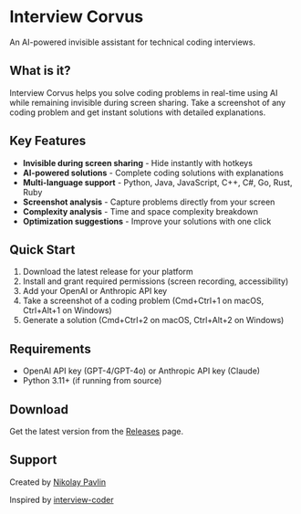 # Interview Corvus

An AI-powered invisible assistant for technical coding interviews.

## What is it?

Interview Corvus helps you solve coding problems in real-time using AI while remaining invisible during screen sharing. Take a screenshot of any coding problem and get instant solutions with detailed explanations.

## Key Features

- **Invisible during screen sharing** - Hide instantly with hotkeys
- **AI-powered solutions** - Complete coding solutions with explanations
- **Multi-language support** - Python, Java, JavaScript, C++, C#, Go, Rust, Ruby
- **Screenshot analysis** - Capture problems directly from your screen
- **Complexity analysis** - Time and space complexity breakdown
- **Optimization suggestions** - Improve your solutions with one click

## Quick Start

1. Download the latest release for your platform
2. Install and grant required permissions (screen recording, accessibility)
3. Add your OpenAI or Anthropic API key
4. Take a screenshot of a coding problem (Cmd+Ctrl+1 on macOS, Ctrl+Alt+1 on Windows)
5. Generate a solution (Cmd+Ctrl+2 on macOS, Ctrl+Alt+2 on Windows)

## Requirements

- OpenAI API key (GPT-4/GPT-4o) or Anthropic API key (Claude)
- Python 3.11+ (if running from source)

## Download

Get the latest version from the [Releases](https://github.com/afaneor/interview-corvus/releases) page.

## Support

Created by [Nikolay Pavlin](https://t.me/pavlin_share)

Inspired by [interview-coder](https://github.com/ibttf/interview-coder)
